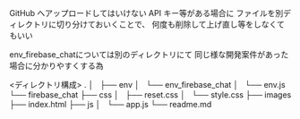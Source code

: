 GitHub へアップロードしてはいけない API キー等がある場合に
ファイルを別ディレクトリに切り分けておいくことで、
何度も削除して上げ直し等をしなくてもいい

env_firebase_chatについては別のディレクトリにて
同じ様な開発案件があった場合に分かりやすくする為

<ディレクトリ構成>
.
│  
├── env
│   └── env_firebase_chat
│       └── env.js
└── firebase_chat
    ├── css
    │   ├── reset.css
    │   └── style.css
    ├── images
    ├── index.html
    ├── js
    │   └── app.js
    └── readme.md
